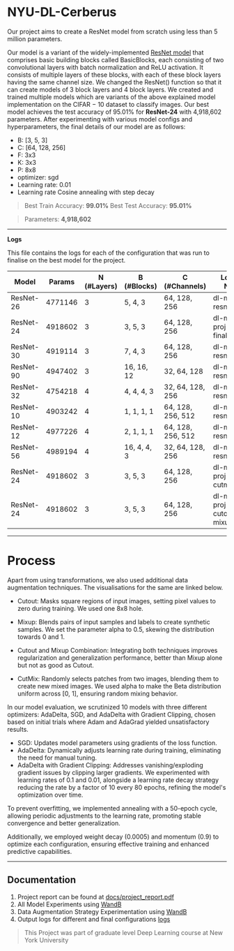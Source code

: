 # **NYU-DL-Cerberus**

Our project aims to create a ResNet model from scratch using less than 5 million parameters. 


Our model is a variant of the widely-implemented [ResNet model](https://github.com/kuangliu/pytorch-cifar) that comprises basic building blocks called BasicBlocks, each consisting of two convolutional layers with batch normalization and ReLU activation. It consists of multiple layers of these blocks, with each of these block layers having the same channel size. We changed the ResNet() function so that it can create models of 3 block layers and 4 block layers. We created and trained multiple models which are variants of the above explained model implementation on the CIFAR − 10 dataset to classify images. Our best model achieves the test accuracy of 95.01% for **ResNet-24** with 4,918,602 parameters. After experimenting with various model configs and hyperparameters, the final details of our model are as follows:

- B: [3, 5, 3]
- C: [64, 128, 256]
- F:  3x3
- K:  3x3
- P:  8x8
- optimizer: sgd
- Learning rate: 0.01
- Learning rate Cosine annealing with step decay

> Best Train Accuracy: **99.01%**
> Best Test Accuracy: **95.01%**

> Parameters: **4,918,602**

---
**Logs**

This file contains the logs for each of the configuration that was run to finalise on the best model for the project. 

| Model       | Params   | N (#Layers) | B (#Blocks) | C (#Channels)       | Log File Name                 |
|-------------|----------|-------------|-------------|---------------------|-------------------------------|
| ResNet-26   | 4771146  | 3           | 5, 4, 3     | 64, 128, 256        | dl-mini-resnet26.log          |
| ResNet-24   | 4918602  | 3           | 3, 5, 3     | 64, 128, 256        | dl-mini-proj-final.log        |
| ResNet-30   | 4919114  | 3           | 7, 4, 3     | 64, 128, 256        | dl-mini-resnet30.log          |
| ResNet-90   | 4947402  | 3           | 16, 16, 12  | 32, 64, 128         | dl-mini-resnet90.log          |
| ResNet-32   | 4754218  | 4           | 4, 4, 4, 3  | 32, 64, 128, 256    | dl-mini-resnet32.log          |
| ResNet-10   | 4903242  | 4           | 1, 1, 1, 1  | 64, 128, 256, 512   | dl-mini-resnet10.log          |
| ResNet-12   | 4977226  | 4           | 2, 1, 1, 1  | 64, 128, 256, 512   | dl-mini-resnet12.log          |
| ResNet-56   | 4989194  | 4           | 16, 4, 4, 3 | 32, 64, 128, 256    | dl-mini-resnet56.log          |
| ResNet-24   | 4918602  | 3           | 3, 5, 3     | 64, 128, 256        | dl-mini-proj-cutmix.log       |
| ResNet-24   | 4918602  | 3           | 3, 5, 3     | 64, 128, 256        | dl-mini-proj-cutout-mixup.log |


---

# **Process**
Apart from using transformations, we also used additional data augmentation techniques. The visualisations for the same are linked below. 

- Cutout: Masks square regions of input images, setting pixel values to zero during training. We used one 8x8 hole.

- Mixup: Blends pairs of input samples and labels to create synthetic samples. We set the parameter alpha to 0.5, skewing the distribution towards 0 and 1.

- Cutout and Mixup Combination: Integrating both techniques improves regularization and generalization performance, better than Mixup alone but not as good as Cutout.

- CutMix: Randomly selects patches from two images, blending them to create new mixed images. We used alpha to make the Beta distribution uniform across [0, 1], ensuring random mixing behavior.

In our model evaluation, we scrutinized 10 models with three different optimizers: AdaDelta, SGD, and AdaDelta with Gradient Clipping, chosen based on initial trials where Adam and AdaGrad yielded unsatisfactory results.

- SGD: Updates model parameters using gradients of the loss function.
- AdaDelta: Dynamically adjusts learning rate during training, eliminating the need for manual tuning.
- AdaDelta with Gradient Clipping: Addresses vanishing/exploding gradient issues by clipping larger gradients.
We experimented with learning rates of 0.1 and 0.01, alongside a learning rate decay strategy reducing the rate by a factor of 10 every 80 epochs, refining the model's optimization over time.

To prevent overfitting, we implemented annealing with a 50-epoch cycle, allowing periodic adjustments to the learning rate, promoting stable convergence and better generalization.

Additionally, we employed weight decay (0.0005) and momentum (0.9) to optimize each configuration, ensuring effective training and enhanced predictive capabilities.

---

## **Documentation**

1. Project report can be found at [docs/project_report.pdf](https://github.com/itskavyagupta/NYU-DL-Cerberus/blob/main/docs/Report.pdf)
2. All Model Experiments using [WandB](https://api.wandb.ai/links/classical/vhpf97st)
3. Data Augmentation Strategy Experimentation using [WandB](https://api.wandb.ai/links/classical/r30pm7oh)
4. Output logs for different and final configurations [logs](https://github.com/itskavyagupta/NYU-DL-Cerberus/tree/main/logs)

> This Project was part of graduate level Deep Learning course at New York University
